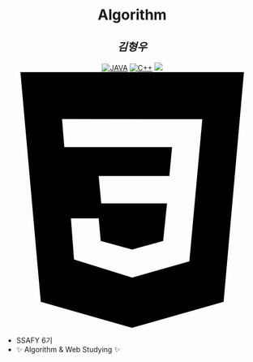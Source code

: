 <div align="center">

# Algorithm

## _김형우_

[![JAVA](https://img.shields.io/badge/-Java-brightgreen)](https://img.shields.io/badge/-Java-brightgreen)
[![C++](https://img.shields.io/badge/-C%2B%2B-yellowgreen)](https://img.shields.io/badge/-C%2B%2B-yellowgreen)
<img src="https://img.shields.io/badge/HTML-E34F26?style=flat-square&logo=HTML5&logoColor=white"/>
<svg role="img" viewBox="0 0 24 24" xmlns="http://www.w3.org/2000/svg"><title>CSS3</title><path d="M1.5 0h21l-1.91 21.563L11.977 24l-8.565-2.438L1.5 0zm17.09 4.413L5.41 4.41l.213 2.622 10.125.002-.255 2.716h-6.64l.24 2.573h6.182l-.366 3.523-2.91.804-2.956-.81-.188-2.11h-2.61l.29 3.855L12 19.288l5.373-1.53L18.59 4.414z"/></svg>
</div >



- SSAFY 6기
- ✨ Algorithm & Web Studying ✨

